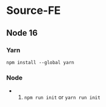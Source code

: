 # Source-FE

## Node 16

### Yarn

```npm install --global yarn```

### Node

- 1. ```npm run init``` or ```yarn run init```
